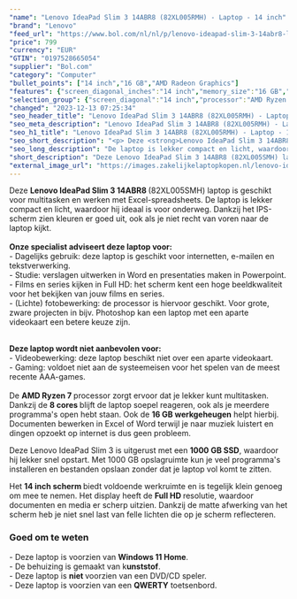 ```yaml
---
"name": "Lenovo IdeaPad Slim 3 14ABR8 (82XL005RMH) - Laptop - 14 inch"
"brand": "Lenovo"
"feed_url": "https://www.bol.com/nl/nl/p/lenovo-ideapad-slim-3-14abr8-laptop-14-inch/9300000151986203"
"price": 799
"currency": "EUR"
"GTIN": "0197528665054"
"supplier": "Bol.com"
"category": "Computer"
"bullet_points": ["14 inch","16 GB","AMD Radeon Graphics"]
"features": {"screen_diagonal_inches":"14 inch","memory_size":"16 GB","graphics_card":"AMD Radeon Graphics"}
"selection_group": {"screen_diagonal":"14 inch","processor":"AMD Ryzen 7","changed_price_past_3_days":false,"product_family":"Ideapad"}
"changed": "2023-12-13 07:25:34"
"seo_header_title": "Lenovo IdeaPad Slim 3 14ABR8 (82XL005RMH) - Laptop - 14 inch"
"seo_meta_description": "Lenovo IdeaPad Slim 3 14ABR8 (82XL005RMH) - Laptop - 14 inch"
"seo_h1_title": "Lenovo IdeaPad Slim 3 14ABR8 (82XL005RMH) - Laptop - 14 inch"
"seo_short_description": "<p> Deze <strong>Lenovo IdeaPad Slim 3 14ABR8 </strong>(82XL005SMH) laptop is geschikt voor multitasken en werken met Excel-spreadsheets."
"seo_long_description": "De laptop is lekker compact en licht, waardoor hij ideaal is voor onderweg. Dankzij het IPS-scherm zien kleuren er goed uit, ook als je niet recht van voren naar de laptop kijkt. <br /><br /><strong>Onze specialist adviseert deze laptop voor:</strong><br />- Dagelijks gebruik: deze laptop is geschikt voor internetten, e-mailen en tekstverwerking. <br />- Studie: verslagen uitwerken in Word en presentaties maken in Powerpoint. <br />- Films en series kijken in Full HD: het scherm kent een hoge beeldkwaliteit voor het bekijken van jouw films en series. <br />- (Lichte) fotobewerking: de processor is hiervoor geschikt. Voor grote, zware projecten in bijv. Photoshop kan een laptop met een aparte videokaart een betere keuze zijn. </p> <p> <br /><strong>Deze laptop wordt niet aanbevolen voor:</strong><br />- Videobewerking: deze laptop beschikt niet over een aparte videokaart. <br />- Gaming: voldoet niet aan de systeemeisen voor het spelen van de meest recente AAA-games. <br /><br />De <strong>AMD Ryzen 7 </strong>processor zorgt ervoor dat je lekker kunt multitasken. Dankzij de <strong>8 cores </strong>blijft de laptop soepel reageren, ook als je meerdere programma's open hebt staan. Ook de <strong>16 GB werkgeheugen</strong> helpt hierbij. Documenten bewerken in Excel of Word terwijl je naar muziek luistert en dingen opzoekt op internet is dus geen probleem. </p> <p> Deze Lenovo IdeaPad Slim 3 is uitgerust met een <strong>1000 GB SSD</strong>, waardoor hij lekker snel opstart. Met 1000 GB opslagruimte kun je veel programma's installeren en bestanden opslaan zonder dat je laptop vol komt te zitten. </p> <p> Het <strong>14 inch scherm </strong>biedt voldoende werkruimte en is tegelijk klein genoeg om mee te nemen. Het display heeft de <strong>Full HD </strong>resolutie, waardoor documenten en media er scherp uitzien. Dankzij de matte afwerking van het scherm heb je niet snel last van felle lichten die op je scherm reflecteren. </p> <h3>Goed om te weten</h3> <p> - Deze laptop is voorzien van <strong>Windows 11 Home</strong>. <br />- De behuizing is gemaakt van k<strong>unststof</strong>. <br />- Deze laptop is <strong>niet </strong>voorzien van een DVD/CD speler. <br />- Deze laptop is voorzien van een <strong>QWERTY</strong> toetsenbord. </p>"
"short_description": "Deze Lenovo IdeaPad Slim 3 14ABR8 (82XL005SMH) laptop is geschikt voor multitasken en werken met Excel-spreadsheets. De laptop is lekker compact en licht, waardoor hij ideaal is voor onderweg. Dankzij het IPS-scherm zien kleuren er goed uit, ook als je niet recht van voren naar de laptop kijkt. Onze specialist adviseert deze laptop voor: - Dagelijks gebruik: deze laptop is geschikt voor internetten, e-mailen en tekstverwerking. - Studie: verslagen uitwerken in Word en presentaties maken in Powerpoint. - Films en series kijken in Full HD: het scherm kent een hoge beeldkwaliteit voor het bekijken van jouw films en series. - (Lichte) fotobewerking: de processor is hiervoor geschikt. Voor grote, zware projecten in bijv. Photoshop kan een laptop met een aparte videokaart een betere keuze zijn. Deze laptop wordt niet aanbevolen voor: - Videobewerking: deze laptop beschikt niet over een aparte videokaart. - Gaming: voldoet niet aan de systeemeisen voor het spelen van de meest recente AAA-games. De AMD Ryzen 7 processor zorgt ervoor dat je lekker kunt multitasken. Dankzij de 8 cores blijft de laptop soepel reageren, ook als je meerdere programma's open hebt staan. Ook de 16 GB werkgeheugen helpt hierbij. Documenten bewerken in Excel of Word terwijl je naar muziek luistert en dingen opzoekt op internet is dus geen probleem. Deze Lenovo IdeaPad Slim 3 is uitgerust met een 1000 GB SSD, waardoor hij lekker snel opstart. Met 1000 GB opslagruimte kun je veel programma's installeren en bestanden opslaan zonder dat je laptop vol komt te zitten. Het 14 inch scherm biedt voldoende werkruimte en is tegelijk klein genoeg om mee te nemen. Het display heeft de Full HD resolutie, waardoor documenten en media er scherp uitzien. Dankzij de matte afwerking van het scherm heb je niet snel last van felle lichten die op je scherm reflecteren. Goed om te weten - Deze laptop is voorzien van Windows 11 Home. - De behuizing is gemaakt van kunststof. - Deze laptop is niet voorzien van een DVD/CD speler. - Deze laptop is voorzien van een QWERTY toetsenbord."
"external_image_url": "https://images.zakelijkelaptopkopen.nl/lenovo-ideapad-slim-3-14abr8-laptop-14-inch.webp"
---
```


<p> Deze <strong>Lenovo IdeaPad Slim 3 14ABR8 </strong>(82XL005SMH) laptop is geschikt voor multitasken en werken met Excel-spreadsheets. De laptop is lekker compact en licht, waardoor hij ideaal is voor onderweg. Dankzij het IPS-scherm zien kleuren er goed uit, ook als je niet recht van voren naar de laptop kijkt.<br /><br /><strong>Onze specialist adviseert deze laptop voor:</strong><br />- Dagelijks gebruik: deze laptop is geschikt voor internetten, e-mailen en tekstverwerking.<br />- Studie: verslagen uitwerken in Word en presentaties maken in Powerpoint.<br />- Films en series kijken in Full HD: het scherm kent een hoge beeldkwaliteit voor het bekijken van jouw films en series.<br />- (Lichte) fotobewerking: de processor is hiervoor geschikt. Voor grote, zware projecten in bijv. Photoshop kan een laptop met een aparte videokaart een betere keuze zijn. </p> <p> <br /><strong>Deze laptop wordt niet aanbevolen voor:</strong><br />- Videobewerking: deze laptop beschikt niet over een aparte videokaart.<br />- Gaming: voldoet niet aan de systeemeisen voor het spelen van de meest recente AAA-games.<br /><br />De <strong>AMD Ryzen 7 </strong>processor zorgt ervoor dat je lekker kunt multitasken. Dankzij de <strong>8 cores </strong>blijft de laptop soepel reageren, ook als je meerdere programma's open hebt staan. Ook de <strong>16 GB werkgeheugen</strong> helpt hierbij. Documenten bewerken in Excel of Word terwijl je naar muziek luistert en dingen opzoekt op internet is dus geen probleem. </p> <p> Deze Lenovo IdeaPad Slim 3 is uitgerust met een <strong>1000 GB SSD</strong>, waardoor hij lekker snel opstart. Met 1000 GB opslagruimte kun je veel programma's installeren en bestanden opslaan zonder dat je laptop vol komt te zitten. </p> <p> Het <strong>14 inch scherm </strong>biedt voldoende werkruimte en is tegelijk klein genoeg om mee te nemen. Het display heeft de <strong>Full HD </strong>resolutie, waardoor documenten en media er scherp uitzien. Dankzij de matte afwerking van het scherm heb je niet snel last van felle lichten die op je scherm reflecteren. </p> <h3>Goed om te weten</h3> <p> - Deze laptop is voorzien van <strong>Windows 11 Home</strong>.<br />- De behuizing is gemaakt van k<strong>unststof</strong>.<br />- Deze laptop is <strong>niet </strong>voorzien van een DVD/CD speler.<br />- Deze laptop is voorzien van een <strong>QWERTY</strong> toetsenbord. </p>